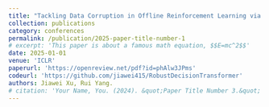 ```yaml
---
title: "Tackling Data Corruption in Offline Reinforcement Learning via Sequence Modeling"
collection: publications
category: conferences
permalink: /publication/2025-paper-title-number-1
# excerpt: 'This paper is about a famous math equation, $$E=mc^2$$'
date: 2025-01-01
venue: 'ICLR'
paperurl: 'https://openreview.net/pdf?id=phAlw3JPms'
codeurl: 'https://github.com/jiawei415/RobustDecisionTransformer'
authors: Jiawei Xu, Rui Yang.
# citation: 'Your Name, You. (2024). &quot;Paper Title Number 3.&quot; <i>GitHub Journal of Bugs</i>. 1(3).'
---
```


